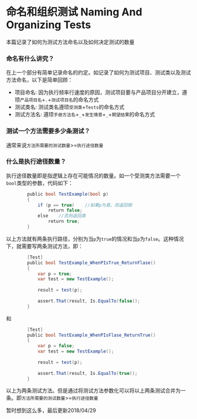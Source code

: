 # 命名和组织测试 Naming And Organizing Tests
本篇记录了如何为测试方法命名以及如何决定测试的数量

### 命名有什么讲究？
在上一个部分有简单记录命名的约定。如记录了如何为测试项目、测试类以及测试方法命名，以下是简单回顾：

* 项目命名: 因为执行频率行速度的原因，测试项目要与产品项目分开建立，遵顼`产品项目名`+`.`+`测试项目名`的命名方式
* 测试类名: 测试类名遵顼`受测类`+`Tests`的命名方式
* 测试方法名: 遵顼`手册方法名`+`_`+`发生情景`+`_`+`期望结果`的命名方式

### 测试一个方法需要多少条测试？
通常来说`方法所需要的测试数量`>=`执行途径数量`

### 什么是执行途径数量？
执行途径数量即是指逻辑上存在可能情况的数量。如一个受测类方法需要一个`bool`类型的参数，代码如下：

```c#
        public bool TestExample(bool p)
        {
            if (p == true)    //如果p为真，则返回假
                return false;
            else    //否则返回真
                return true;
        }
```

以上方法就有两条执行路径，分别为当`p`为`true`的情况和当`p`为`false`。这种情况下，就需要写两条测试方法，即：

```c#
        [Test]
        public bool TestExample_WhenPIsTrue_ReturnFlase()
        {
            var p = true;
            var test = new TestExample();
            
            result = test(p);
            
            assert.That(result, Is.EqualTo(false));
        }
```

和

```c#
        [Test]
        public bool TestExample_WhenPIsFlase_ReturnTrue()
        {
            var p = false;
            var test = new TestExample();
            
            result = test(p);
            
            assert.That(result, Is.EqualTo(true));
        }
```

以上为两条测试方法。但是通过将测试方法参数化可以将以上两条测试合并为一条。即`方法所需要的测试数量`>=`执行途径数量`

暂时想到这么多，最后更新2018/04/29
